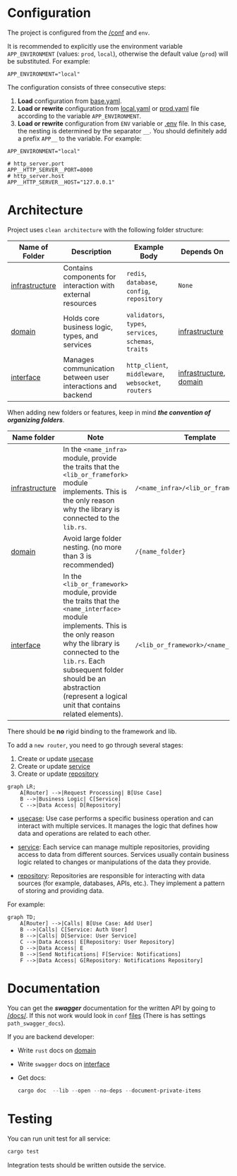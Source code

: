 # Configuration

The project is configured from the [/conf](/conf) and `env`.

It is recommended to explicitly use the environment variable `APP_ENVIRONMENT` (values: `prod`, `local`), otherwise the default value (`prod`) will be substituted. For example:

```dotenv
APP_ENVIRONMENT="local"
```

The configuration consists of three consecutive steps:

1. **Load** configuration from [base.yaml](/conf/base.yaml).
2. **Load or rewrite** configuration from [local.yaml](/conf/local.yaml) or [prod.yaml](/conf/prod.yaml) file according to the variable `APP_ENVIRONMENT`.
3. **Load or rewrite** configuration from `ENV` variable or [.env](/.env) file. In this case, the nesting is determined by the separator `__`. You should definitely add a prefix `APP__` to the variable. For example:

```dotenv
APP_ENVIRONMENT="local"

# http_server.port
APP__HTTP_SERVER__PORT=8000
# http_server.host
APP__HTTP_SERVER__HOST="127.0.0.1"
```

# Architecture

Project uses `clean architecture` with the following folder structure:

| Name of Folder                         | Description                                                 | Example Body                                           | Depends On                                                     |
|----------------------------------------|-------------------------------------------------------------|--------------------------------------------------------|----------------------------------------------------------------|
| [infrastructure](./src/infrastructure) | Contains components for interaction with external resources | `redis`, `database`, `config`, `repository`            | `None`                                                         |
| [domain](./src/domain)                 | Holds core business logic, types, and services              | `validators`, `types`, `services`, `schemas`, `traits` | [infrastructure](./src/infrastructure)                         |
| [interface](./src/interface)           | Manages communication between user interactions and backend | `http_client`, `middleware`, `websocket`, `routers`    | [infrastructure](./src/infrastructure), [domain](./src/domain) |

When adding new folders or features, keep in mind **_the convention of organizing folders_**.

| Name folder                            | Note                                                                                                                                                                                                                                                                                   | Template                               | Example                                     |
|----------------------------------------|----------------------------------------------------------------------------------------------------------------------------------------------------------------------------------------------------------------------------------------------------------------------------------------|----------------------------------------|---------------------------------------------|
| [infrastructure](./src/infrastructure) | In the `<name_infra>` module, provide the traits that the `<lib_or_framefork>` module implements. This is the only reason why the library is connected to the `lib.rs`.                                                                                                                | `/<name_infra>/<lib_or_framefork>`     | `/database_connection/sqlx`, `/hash/argon2` |
| [domain](./src/domain)                 | Avoid large folder nesting. (no more than 3 is recommended)                                                                                                                                                                                                                            | `/{name_folder}`                       | `/schemas`, `/services`                     |
| [interface](./src/interface)           | In the `<lib_or_framework>` module, provide the traits that the `<name_interface>` module implements. This is the only reason why the library is connected to the `lib.rs`. Each subsequent folder should be an abstraction (represent a logical unit that contains related elements). | `/<lib_or_framework>/<name_interface>` | `/actix/http_client`, `/actix/routers`      |


There should be **no** rigid binding to the framework and lib. 

To add a `new router`, you need to go through several stages:
1) Create or update [usecase](./src/domain/usecase)
2) Create or update [service](./src/domain/services)
3) Create or update [repository](./src/infrastructure/repository)

```mermaid
graph LR;
    A[Router] -->|Request Processing| B[Use Case]
    B -->|Business Logic| C[Service]
    C -->|Data Access| D[Repository]

```

- [usecase](./src/domain/usecase):
Use case performs a specific business operation and can interact with multiple services. It manages the logic that defines how data and operations are related to each other.

- [service](./src/domain/services):
Each service can manage multiple repositories, providing access to data from different sources. Services usually contain business logic related to changes or manipulations of the data they provide.

- [repository](./src/infrastructure/repository):
Repositories are responsible for interacting with data sources (for example, databases, APIs, etc.). They implement a pattern of storing and providing data.


For example:

```mermaid
graph TD;
    A[Router] -->|Calls| B[Use Case: Add User]
    B -->|Calls| C[Service: Auth User]
    B -->|Calls| D[Service: User Service]
    C -->|Data Access| E[Repository: User Repository]
    D -->|Data Access| E
    B -->|Send Notifications| F[Service: Notifications]
    F -->|Data Access| G[Repository: Notifications Repository]
```

# Documentation

You can get the **_swagger_** documentation for the written API by going to [/docs/](http://127.0.0.1:8000/docs/). If this not work would look in `conf` [files](/conf/base.yaml) (There is has settings `path_swagger_docs`).

If you are backend developer:

- Write `rust` docs on [domain](./src/domain)
- Write `swagger` docs on [interface](./src/interface)
- Get docs:

  ```powershell
  cargo doc  --lib --open --no-deps --document-private-items
  ```

# Testing

You can run unit test for all service:
```powershell
cargo test
```

Integration tests should be written outside the service.
